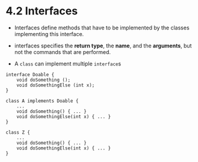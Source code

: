 # 4.2 Interfaces

- Interfaces define methods that have to be implemented by the classes implementing this interface.

- interfaces specifies the **return type**, the **name**, and the **arguments**, but not the commands that are performed.

- A `class` can implement multiple `interface`s

```processing
interface Doable {
    void doSomething ();
    void doSomethingElse (int x);
}

class A implements Doable {
    ...
    void doSomething() { ... }
    void doSomethingElse(int x) { ... }
}

class Z {
    ...
    void doSomething() { ... }
    void doSomethingElse(int x) { ... }
}
```
